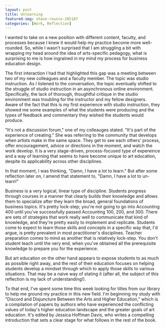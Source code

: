 ```yaml
---
layout: post
title: Unlearning 
featured-img: shane-rounce-205187
categories: [Work, Reflection]
---
```


I wanted to take on a new position with different content, faculty, and processes because I knew it would help my practice become more well-rounded. So, while I wasn't surprised that I am struggling a bit with wrapping my head around the idea of arts-specific pedagogy, what is surprising to me is how ingrained in my mind my process for business education design. 

The first interaction I had that highlighted this gap was a meeting between two of my new colleagues and a faculty member. The topic was studio instruction. As I listened to the conversation, the topic eventually shifted to the struggle of studio instruction in an asynchronous online environment. Specifically, the lack of thorough, thoughtful critique in the studio environment was troubling for the instructor and my fellow designers. Aware of the fact that this is my first experience with studio instruction, they showed me some examples of what the students were producing and the types of feedback and commentary they wished the students would produce. 

"It's not a discussion forum," one of my colleauges stated. "It's part of the experience of creating." She was referring to the community that develops when artists make in the same space. They get to see each others' process, offer encouragement, advice or directions in the moment, and watch the work develop. It is a very stage-driven, process-focused type of expereince and a way of learning that seems to have become unique to art education, despite its applicability across other disciplines. 

In that moment, I was thinking, "Damn, I have a lot to learn." But after some reflection later on, I amend that statement to, "Damn, I have a lot to un-learn!" 

Business is a very logical, linear type of discipline. Students progress through courses in a manner that clearly builds their knowledge and allows them to specialize after they learn the broad, general foundations of business topics. It's pretty lock-step; you're not going to go into Accounting 400 until you've successfully passed Accounting 100, 200, and 300. There are sets of strategies that work really well to communicate that kind of knowledge, and they're pretty easily to implement and replicate. Students come to expect to learn those skills and concepts in a specific way that, I'd argue, is pretty prevalent in most practitioner's disciplines. Teacher preparation comes to mind as another that is relatively lock-step. You don't student teach until the very end, when you've obtained all the prerequisite knowledge to prepare you for the experience. 

But art education on the other hand appears to expose students to as much as possible right away, and the rest of their education focuses  on helping students develop a mindset through which to apply those skills to various situations. That may be a naive way of stating it (after all, the subject of this reflection is my lack of understanding!). 

To that end, I've spent some time this week looking for titles from our library to help me ground my practice in this new field. I'm beginning my study with "Discord and Disjuncture Between the Arts and Higher Education," which is a compilation of papers by authors who have experienced the conflicting values of today's higher education landscape and the greater goals of art education. It's edited by Jessica Hoffman Davis, who writes a compelling introduction that sets a clear stage for what follows in the rest of the book. 

